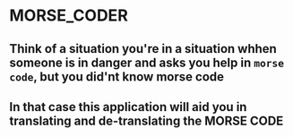 # MORSE_CODER

## Think of a situation you're in a situation whhen someone is in danger and asks you help in `morse code`, but you did'nt know morse code

## In that case this application will aid you in **translating and de-translating** the MORSE CODE 


